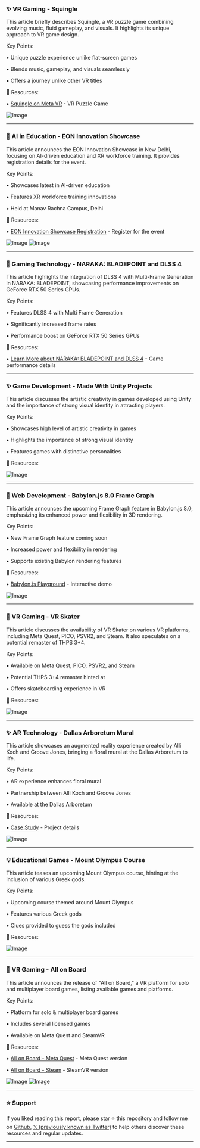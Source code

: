 ### ✨ VR Gaming - Squingle

This article briefly describes Squingle, a VR puzzle game combining evolving music, fluid gameplay, and visuals.  It highlights its unique approach to VR game design.

Key Points:

• Unique puzzle experience unlike flat-screen games

• Blends music, gameplay, and visuals seamlessly

• Offers a journey unlike other VR titles


🔗 Resources:

• [Squingle on Meta VR](https://vr.meta.me/s/214yT56YLj57ZsE) - VR Puzzle Game

![Image](https://pbs.twimg.com/ext_tw_video_thumb/1895172795564167168/pu/img/5FDuEihSZG40oYXq.jpg)


---

### 🚀 AI in Education - EON Innovation Showcase

This article announces the EON Innovation Showcase in New Delhi, focusing on AI-driven education and XR workforce training.  It provides registration details for the event.


Key Points:

• Showcases latest in AI-driven education

• Features XR workforce training innovations

• Held at Manav Rachna Campus, Delhi


🔗 Resources:

• [EON Innovation Showcase Registration](https://ow.ly/uhPh50V6nj8) - Register for the event

![Image](https://pbs.twimg.com/media/Gk0BX7FWkAAg9l8?format=jpg&name=small)
![Image](https://pbs.twimg.com/media/Gk0BX4wXwAAUk6e?format=jpg&name=small)


---

### 🤖 Gaming Technology - NARAKA: BLADEPOINT and DLSS 4

This article highlights the integration of DLSS 4 with Multi-Frame Generation in NARAKA: BLADEPOINT, showcasing performance improvements on GeForce RTX 50 Series GPUs.

Key Points:

•  Features DLSS 4 with Multi Frame Generation

•  Significantly increased frame rates

•  Performance boost on GeForce RTX 50 Series GPUs


🔗 Resources:

• [Learn More about NARAKA: BLADEPOINT and DLSS 4](https://nvda.ws/43cbpnx) - Game performance details


---

### ✨ Game Development - Made With Unity Projects

This article discusses the artistic creativity in games developed using Unity and the importance of strong visual identity in attracting players.


Key Points:

• Showcases high level of artistic creativity in games

• Highlights the importance of strong visual identity

• Features games with distinctive personalities


🔗 Resources:

![Image](https://pbs.twimg.com/ext_tw_video_thumb/1895172126505644033/pu/img/cPm6gCB4D3pX-i37.jpg)


---

### 🤖 Web Development - Babylon.js 8.0 Frame Graph

This article announces the upcoming Frame Graph feature in Babylon.js 8.0, emphasizing its enhanced power and flexibility in 3D rendering.

Key Points:

• New Frame Graph feature coming soon

• Increased power and flexibility in rendering

• Supports existing Babylon rendering features


🔗 Resources:

• [Babylon.js Playground](https://playground.babylonjs.com/#IG8NRC#2) - Interactive demo

![Image](https://pbs.twimg.com/media/Gk0BAdgWEAAYdoy?format=jpg&name=small)


---

### 🚀 VR Gaming - VR Skater

This article discusses the availability of VR Skater on various VR platforms, including Meta Quest, PICO, PSVR2, and Steam.  It also speculates on a potential remaster of THPS 3+4.

Key Points:

• Available on Meta Quest, PICO, PSVR2, and Steam

• Potential THPS 3+4 remaster hinted at

•  Offers skateboarding experience in VR


🔗 Resources:

![Image](https://pbs.twimg.com/ext_tw_video_thumb/1895170985378172928/pu/img/Zs4BBPl-8W9Oh8xX.jpg)


---

### ✨ AR Technology - Dallas Arboretum Mural

This article showcases an augmented reality experience created by Alli Koch and Groove Jones, bringing a floral mural at the Dallas Arboretum to life.


Key Points:

• AR experience enhances floral mural

• Partnership between Alli Koch and Groove Jones

• Available at the Dallas Arboretum


🔗 Resources:

• [Case Study](https://pulse.ly/ap9xfqwdpx) - Project details

![Image](https://pbs.twimg.com/ext_tw_video_thumb/1895157041963888640/pu/img/3WZDpJRLgGta0juw.jpg)


---

### 💡 Educational Games - Mount Olympus Course

This article teases an upcoming Mount Olympus course, hinting at the inclusion of various Greek gods.


Key Points:

• Upcoming course themed around Mount Olympus

• Features various Greek gods

• Clues provided to guess the gods included


🔗 Resources:

![Image](https://pbs.twimg.com/media/GkzzVKRXgAArISm?format=jpg&name=small)


---

### 🚀 VR Gaming - All on Board

This article announces the release of "All on Board," a VR platform for solo and multiplayer board games, listing available games and platforms.

Key Points:

• Platform for solo & multiplayer board games

• Includes several licensed games

• Available on Meta Quest and SteamVR


🔗 Resources:

• [All on Board - Meta Quest](https://buff.ly/419pIIp) - Meta Quest version

• [All on Board - Steam](https://buff.ly/3ELw73t) - SteamVR version

![Image](https://pbs.twimg.com/ext_tw_video_thumb/1895157039845814272/pu/img/FOihzwfOaKND0Qwe.jpg)
![Image](https://pbs.twimg.com/ext_tw_video_thumb/1895145097911468032/pu/img/kZ3rS7FqvmVyybhj.jpg)


---

### ⭐️ Support

If you liked reading this report, please star ⭐️ this repository and follow me on [Github](https://github.com/Drix10), [𝕏 (previously known as Twitter)](https://x.com/DRIX_10_) to help others discover these resources and regular updates.

---